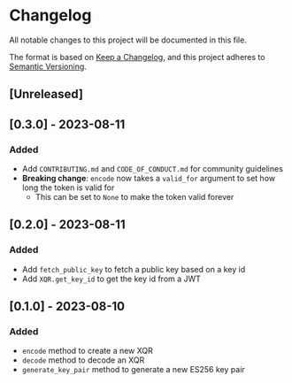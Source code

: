 # Changelog

All notable changes to this project will be documented in this file.

The format is based on [Keep a Changelog](https://keepachangelog.com/en/1.0.0/),
and this project adheres to [Semantic Versioning](https://semver.org/spec/v2.0.0.html).

## [Unreleased]

## [0.3.0] - 2023-08-11
### Added
- Add `CONTRIBUTING.md` and `CODE_OF_CONDUCT.md` for community guidelines
- **Breaking change**: `encode` now takes a `valid_for` argument to set how long the token is valid for
  - This can be set to `None` to make the token valid forever

## [0.2.0] - 2023-08-11
### Added
- Add `fetch_public_key` to fetch a public key based on a key id
- Add `XQR.get_key_id` to get the key id from a JWT

## [0.1.0] - 2023-08-10
### Added
- `encode` method to create a new XQR
- `decode` method to decode an XQR
- `generate_key_pair` method to generate a new ES256 key pair
